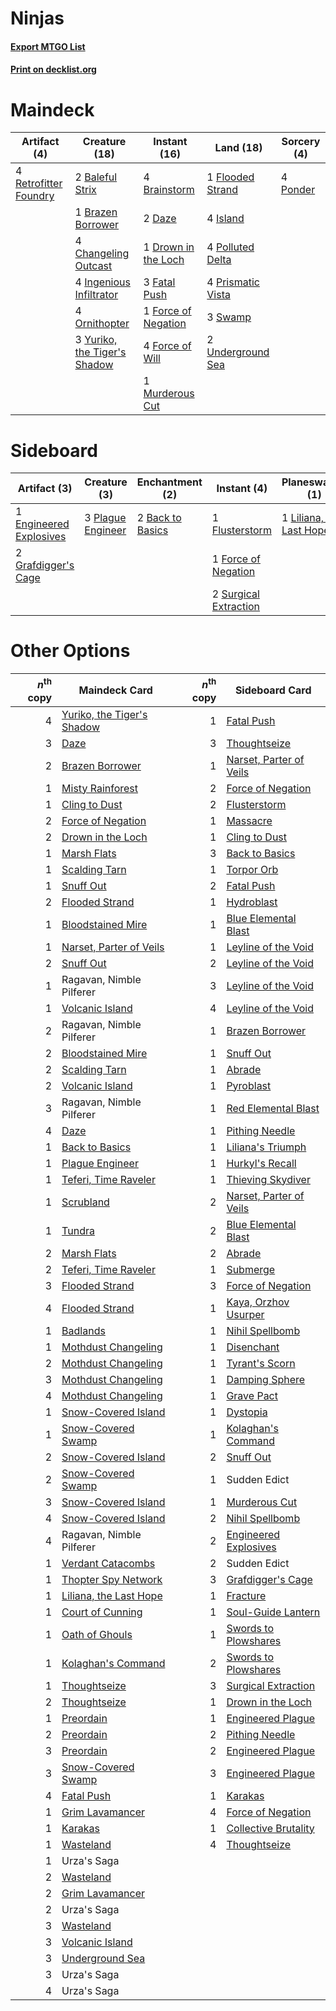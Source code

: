 # Ninjas

#### [Export MTGO List](../collection/Ninjas/Ninjas.txt)
#### [Print on decklist.org](http://decklist.org/?deckmain=2%09Baleful%20Strix%0A4%09Brainstorm%0A1%09Brazen%20Borrower%0A4%09Changeling%20Outcast%0A2%09Daze%0A1%09Drown%20in%20the%20Loch%0A3%09Fatal%20Push%0A1%09Flooded%20Strand%0A1%09Force%20of%20Negation%0A4%09Force%20of%20Will%0A4%09Ingenious%20Infiltrator%0A4%09Island%0A1%09Murderous%20Cut%0A4%09Ornithopter%0A4%09Polluted%20Delta%0A4%09Ponder%0A4%09Prismatic%20Vista%0A4%09Retrofitter%20Foundry%0A3%09Swamp%0A2%09Underground%20Sea%0A3%09Yuriko,%20the%20Tiger's%20Shadow&deckside=2%09Back%20to%20Basics%0A1%09Engineered%20Explosives%0A1%09Flusterstorm%0A1%09Force%20of%20Negation%0A2%09Grafdigger's%20Cage%0A1%09Liliana,%20the%20Last%20Hope%0A3%09Plague%20Engineer%0A2%09Surgical%20Extraction%0A2%09Thoughtseize)
# Maindeck

|                                          Artifact (4)                                          |                                             Creature (18)                                             |                                         Instant (16)                                         |                                         Land (18)                                          |                                    Sorcery (4)                                    |
|------------------------------------------------------------------------------------------------|-------------------------------------------------------------------------------------------------------|----------------------------------------------------------------------------------------------|--------------------------------------------------------------------------------------------|-----------------------------------------------------------------------------------|
|4 [Retrofitter Foundry](http://gatherer.wizards.com/Pages/Card/Details.aspx?multiverseid=450658)|2 [Baleful Strix](http://gatherer.wizards.com/Pages/Card/Details.aspx?multiverseid=376260)             |4 [Brainstorm](http://gatherer.wizards.com/Pages/Card/Details.aspx?multiverseid=3897)         |1 [Flooded Strand](http://gatherer.wizards.com/Pages/Card/Details.aspx?multiverseid=405098) |4 [Ponder](http://gatherer.wizards.com/Pages/Card/Details.aspx?multiverseid=451051)|
|                                                                                                |1 [Brazen Borrower](http://gatherer.wizards.com/Pages/Card/Details.aspx?multiverseid=473001)           |2 [Daze](http://gatherer.wizards.com/Pages/Card/Details.aspx?multiverseid=189255)             |4 [Island](http://gatherer.wizards.com/Pages/Card/Details.aspx?multiverseid=439857)         |                                                                                   |
|                                                                                                |4 [Changeling Outcast](http://gatherer.wizards.com/Pages/Card/Details.aspx?multiverseid=464031)        |1 [Drown in the Loch](http://gatherer.wizards.com/Pages/Card/Details.aspx?multiverseid=473150)|4 [Polluted Delta](http://gatherer.wizards.com/Pages/Card/Details.aspx?multiverseid=405104) |                                                                                   |
|                                                                                                |4 [Ingenious Infiltrator](http://gatherer.wizards.com/Pages/Card/Details.aspx?multiverseid=464153)     |3 [Fatal Push](http://gatherer.wizards.com/Pages/Card/Details.aspx?multiverseid=423724)       |4 [Prismatic Vista](http://gatherer.wizards.com/Pages/Card/Details.aspx?multiverseid=464193)|                                                                                   |
|                                                                                                |4 [Ornithopter](http://gatherer.wizards.com/Pages/Card/Details.aspx?multiverseid=129665)               |1 [Force of Negation](http://gatherer.wizards.com/Pages/Card/Details.aspx?multiverseid=464001)|3 [Swamp](http://gatherer.wizards.com/Pages/Card/Details.aspx?multiverseid=439858)          |                                                                                   |
|                                                                                                |3 [Yuriko, the Tiger's Shadow](http://gatherer.wizards.com/Pages/Card/Details.aspx?multiverseid=450653)|4 [Force of Will](http://gatherer.wizards.com/Pages/Card/Details.aspx?multiverseid=3107)      |2 [Underground Sea](http://gatherer.wizards.com/Pages/Card/Details.aspx?multiverseid=886)   |                                                                                   |
|                                                                                                |                                                                                                       |1 [Murderous Cut](http://gatherer.wizards.com/Pages/Card/Details.aspx?multiverseid=386613)    |                                                                                            |                                                                                   |


# Sideboard

|                                          Artifact (3)                                           |                                        Creature (3)                                        |                                      Enchantment (2)                                      |                                          Instant (4)                                           |                                         Planeswalker (1)                                          |                                       Sorcery (2)                                       |
|-------------------------------------------------------------------------------------------------|--------------------------------------------------------------------------------------------|-------------------------------------------------------------------------------------------|------------------------------------------------------------------------------------------------|---------------------------------------------------------------------------------------------------|-----------------------------------------------------------------------------------------|
|1 [Engineered Explosives](http://gatherer.wizards.com/Pages/Card/Details.aspx?multiverseid=50139)|3 [Plague Engineer](http://gatherer.wizards.com/Pages/Card/Details.aspx?multiverseid=464049)|2 [Back to Basics](http://gatherer.wizards.com/Pages/Card/Details.aspx?multiverseid=456642)|1 [Flusterstorm](http://gatherer.wizards.com/Pages/Card/Details.aspx?multiverseid=228255)       |1 [Liliana, the Last Hope](http://gatherer.wizards.com/Pages/Card/Details.aspx?multiverseid=414388)|2 [Thoughtseize](http://gatherer.wizards.com/Pages/Card/Details.aspx?multiverseid=438676)|
|2 [Grafdigger's Cage](http://gatherer.wizards.com/Pages/Card/Details.aspx?multiverseid=278452)   |                                                                                            |                                                                                           |1 [Force of Negation](http://gatherer.wizards.com/Pages/Card/Details.aspx?multiverseid=464001)  |                                                                                                   |                                                                                         |
|                                                                                                 |                                                                                            |                                                                                           |2 [Surgical Extraction](http://gatherer.wizards.com/Pages/Card/Details.aspx?multiverseid=397706)|                                                                                                   |                                                                                         |


# Other Options

|*n*<sup>th</sup> copy|                                            Maindeck Card                                            |*n*<sup>th</sup> copy|                                          Sideboard Card                                          |
|--------------------:|-----------------------------------------------------------------------------------------------------|--------------------:|--------------------------------------------------------------------------------------------------|
|                    4|[Yuriko, the Tiger's Shadow](http://gatherer.wizards.com/Pages/Card/Details.aspx?multiverseid=450653)|                    1|[Fatal Push](http://gatherer.wizards.com/Pages/Card/Details.aspx?multiverseid=423724)             |
|                    3|[Daze](http://gatherer.wizards.com/Pages/Card/Details.aspx?multiverseid=189255)                      |                    3|[Thoughtseize](http://gatherer.wizards.com/Pages/Card/Details.aspx?multiverseid=438676)           |
|                    2|[Brazen Borrower](http://gatherer.wizards.com/Pages/Card/Details.aspx?multiverseid=473001)           |                    1|[Narset, Parter of Veils](http://gatherer.wizards.com/Pages/Card/Details.aspx?multiverseid=460988)|
|                    1|[Misty Rainforest](http://gatherer.wizards.com/Pages/Card/Details.aspx?multiverseid=405102)          |                    2|[Force of Negation](http://gatherer.wizards.com/Pages/Card/Details.aspx?multiverseid=464001)      |
|                    1|[Cling to Dust](http://gatherer.wizards.com/Pages/Card/Details.aspx?multiverseid=476338)             |                    2|[Flusterstorm](http://gatherer.wizards.com/Pages/Card/Details.aspx?multiverseid=228255)           |
|                    2|[Force of Negation](http://gatherer.wizards.com/Pages/Card/Details.aspx?multiverseid=464001)         |                    1|[Massacre](http://gatherer.wizards.com/Pages/Card/Details.aspx?multiverseid=21324)                |
|                    2|[Drown in the Loch](http://gatherer.wizards.com/Pages/Card/Details.aspx?multiverseid=473150)         |                    1|[Cling to Dust](http://gatherer.wizards.com/Pages/Card/Details.aspx?multiverseid=476338)          |
|                    1|[Marsh Flats](http://gatherer.wizards.com/Pages/Card/Details.aspx?multiverseid=405101)               |                    3|[Back to Basics](http://gatherer.wizards.com/Pages/Card/Details.aspx?multiverseid=456642)         |
|                    1|[Scalding Tarn](http://gatherer.wizards.com/Pages/Card/Details.aspx?multiverseid=405107)             |                    1|[Torpor Orb](http://gatherer.wizards.com/Pages/Card/Details.aspx?multiverseid=233069)             |
|                    1|[Snuff Out](http://gatherer.wizards.com/Pages/Card/Details.aspx?multiverseid=201794)                 |                    2|[Fatal Push](http://gatherer.wizards.com/Pages/Card/Details.aspx?multiverseid=423724)             |
|                    2|[Flooded Strand](http://gatherer.wizards.com/Pages/Card/Details.aspx?multiverseid=405098)            |                    1|[Hydroblast](http://gatherer.wizards.com/Pages/Card/Details.aspx?multiverseid=3915)               |
|                    1|[Bloodstained Mire](http://gatherer.wizards.com/Pages/Card/Details.aspx?multiverseid=405094)         |                    1|[Blue Elemental Blast](http://gatherer.wizards.com/Pages/Card/Details.aspx?multiverseid=694)      |
|                    1|[Narset, Parter of Veils](http://gatherer.wizards.com/Pages/Card/Details.aspx?multiverseid=460988)   |                    1|[Leyline of the Void](http://gatherer.wizards.com/Pages/Card/Details.aspx?multiverseid=107682)    |
|                    2|[Snuff Out](http://gatherer.wizards.com/Pages/Card/Details.aspx?multiverseid=201794)                 |                    2|[Leyline of the Void](http://gatherer.wizards.com/Pages/Card/Details.aspx?multiverseid=107682)    |
|                    1|Ragavan, Nimble Pilferer                                                                             |                    3|[Leyline of the Void](http://gatherer.wizards.com/Pages/Card/Details.aspx?multiverseid=107682)    |
|                    1|[Volcanic Island](http://gatherer.wizards.com/Pages/Card/Details.aspx?multiverseid=887)              |                    4|[Leyline of the Void](http://gatherer.wizards.com/Pages/Card/Details.aspx?multiverseid=107682)    |
|                    2|Ragavan, Nimble Pilferer                                                                             |                    1|[Brazen Borrower](http://gatherer.wizards.com/Pages/Card/Details.aspx?multiverseid=473001)        |
|                    2|[Bloodstained Mire](http://gatherer.wizards.com/Pages/Card/Details.aspx?multiverseid=405094)         |                    1|[Snuff Out](http://gatherer.wizards.com/Pages/Card/Details.aspx?multiverseid=201794)              |
|                    2|[Scalding Tarn](http://gatherer.wizards.com/Pages/Card/Details.aspx?multiverseid=405107)             |                    1|[Abrade](http://gatherer.wizards.com/Pages/Card/Details.aspx?multiverseid=430772)                 |
|                    2|[Volcanic Island](http://gatherer.wizards.com/Pages/Card/Details.aspx?multiverseid=887)              |                    1|[Pyroblast](http://gatherer.wizards.com/Pages/Card/Details.aspx?multiverseid=4083)                |
|                    3|Ragavan, Nimble Pilferer                                                                             |                    1|[Red Elemental Blast](http://gatherer.wizards.com/Pages/Card/Details.aspx?multiverseid=814)       |
|                    4|[Daze](http://gatherer.wizards.com/Pages/Card/Details.aspx?multiverseid=189255)                      |                    1|[Pithing Needle](http://gatherer.wizards.com/Pages/Card/Details.aspx?multiverseid=129526)         |
|                    1|[Back to Basics](http://gatherer.wizards.com/Pages/Card/Details.aspx?multiverseid=456642)            |                    1|[Liliana's Triumph](http://gatherer.wizards.com/Pages/Card/Details.aspx?multiverseid=461025)      |
|                    1|[Plague Engineer](http://gatherer.wizards.com/Pages/Card/Details.aspx?multiverseid=464049)           |                    1|[Hurkyl's Recall](http://gatherer.wizards.com/Pages/Card/Details.aspx?multiverseid=135260)        |
|                    1|[Teferi, Time Raveler](http://gatherer.wizards.com/Pages/Card/Details.aspx?multiverseid=461148)      |                    1|[Thieving Skydiver](http://gatherer.wizards.com/Pages/Card/Details.aspx?multiverseid=495618)      |
|                    1|[Scrubland](http://gatherer.wizards.com/Pages/Card/Details.aspx?multiverseid=882)                    |                    2|[Narset, Parter of Veils](http://gatherer.wizards.com/Pages/Card/Details.aspx?multiverseid=460988)|
|                    1|[Tundra](http://gatherer.wizards.com/Pages/Card/Details.aspx?multiverseid=885)                       |                    2|[Blue Elemental Blast](http://gatherer.wizards.com/Pages/Card/Details.aspx?multiverseid=694)      |
|                    2|[Marsh Flats](http://gatherer.wizards.com/Pages/Card/Details.aspx?multiverseid=405101)               |                    2|[Abrade](http://gatherer.wizards.com/Pages/Card/Details.aspx?multiverseid=430772)                 |
|                    2|[Teferi, Time Raveler](http://gatherer.wizards.com/Pages/Card/Details.aspx?multiverseid=461148)      |                    1|[Submerge](http://gatherer.wizards.com/Pages/Card/Details.aspx?multiverseid=21296)                |
|                    3|[Flooded Strand](http://gatherer.wizards.com/Pages/Card/Details.aspx?multiverseid=405098)            |                    3|[Force of Negation](http://gatherer.wizards.com/Pages/Card/Details.aspx?multiverseid=464001)      |
|                    4|[Flooded Strand](http://gatherer.wizards.com/Pages/Card/Details.aspx?multiverseid=405098)            |                    1|[Kaya, Orzhov Usurper](http://gatherer.wizards.com/Pages/Card/Details.aspx?multiverseid=460129)   |
|                    1|[Badlands](http://gatherer.wizards.com/Pages/Card/Details.aspx?multiverseid=878)                     |                    1|[Nihil Spellbomb](http://gatherer.wizards.com/Pages/Card/Details.aspx?multiverseid=442215)        |
|                    1|[Mothdust Changeling](http://gatherer.wizards.com/Pages/Card/Details.aspx?multiverseid=370508)       |                    1|[Disenchant](http://gatherer.wizards.com/Pages/Card/Details.aspx?multiverseid=847)                |
|                    2|[Mothdust Changeling](http://gatherer.wizards.com/Pages/Card/Details.aspx?multiverseid=370508)       |                    1|[Tyrant's Scorn](http://gatherer.wizards.com/Pages/Card/Details.aspx?multiverseid=461152)         |
|                    3|[Mothdust Changeling](http://gatherer.wizards.com/Pages/Card/Details.aspx?multiverseid=370508)       |                    1|[Damping Sphere](http://gatherer.wizards.com/Pages/Card/Details.aspx?multiverseid=443101)         |
|                    4|[Mothdust Changeling](http://gatherer.wizards.com/Pages/Card/Details.aspx?multiverseid=370508)       |                    1|[Grave Pact](http://gatherer.wizards.com/Pages/Card/Details.aspx?multiverseid=129583)             |
|                    1|[Snow-Covered Island](http://gatherer.wizards.com/Pages/Card/Details.aspx?multiverseid=121130)       |                    1|[Dystopia](http://gatherer.wizards.com/Pages/Card/Details.aspx?multiverseid=3071)                 |
|                    1|[Snow-Covered Swamp](http://gatherer.wizards.com/Pages/Card/Details.aspx?multiverseid=121256)        |                    1|[Kolaghan's Command](http://gatherer.wizards.com/Pages/Card/Details.aspx?multiverseid=394613)     |
|                    2|[Snow-Covered Island](http://gatherer.wizards.com/Pages/Card/Details.aspx?multiverseid=121130)       |                    2|[Snuff Out](http://gatherer.wizards.com/Pages/Card/Details.aspx?multiverseid=201794)              |
|                    2|[Snow-Covered Swamp](http://gatherer.wizards.com/Pages/Card/Details.aspx?multiverseid=121256)        |                    1|Sudden Edict                                                                                      |
|                    3|[Snow-Covered Island](http://gatherer.wizards.com/Pages/Card/Details.aspx?multiverseid=121130)       |                    1|[Murderous Cut](http://gatherer.wizards.com/Pages/Card/Details.aspx?multiverseid=386613)          |
|                    4|[Snow-Covered Island](http://gatherer.wizards.com/Pages/Card/Details.aspx?multiverseid=121130)       |                    2|[Nihil Spellbomb](http://gatherer.wizards.com/Pages/Card/Details.aspx?multiverseid=442215)        |
|                    4|Ragavan, Nimble Pilferer                                                                             |                    2|[Engineered Explosives](http://gatherer.wizards.com/Pages/Card/Details.aspx?multiverseid=50139)   |
|                    1|[Verdant Catacombs](http://gatherer.wizards.com/Pages/Card/Details.aspx?multiverseid=405113)         |                    2|Sudden Edict                                                                                      |
|                    1|[Thopter Spy Network](http://gatherer.wizards.com/Pages/Card/Details.aspx?multiverseid=451062)       |                    3|[Grafdigger's Cage](http://gatherer.wizards.com/Pages/Card/Details.aspx?multiverseid=278452)      |
|                    1|[Liliana, the Last Hope](http://gatherer.wizards.com/Pages/Card/Details.aspx?multiverseid=414388)    |                    1|[Fracture](http://gatherer.wizards.com/Pages/Card/Details.aspx?multiverseid=513680)               |
|                    1|[Court of Cunning](http://gatherer.wizards.com/Pages/Card/Details.aspx?multiverseid=497583)          |                    1|[Soul-Guide Lantern](http://gatherer.wizards.com/Pages/Card/Details.aspx?multiverseid=476488)     |
|                    1|[Oath of Ghouls](http://gatherer.wizards.com/Pages/Card/Details.aspx?multiverseid=6098)              |                    1|[Swords to Plowshares](http://gatherer.wizards.com/Pages/Card/Details.aspx?multiverseid=869)      |
|                    1|[Kolaghan's Command](http://gatherer.wizards.com/Pages/Card/Details.aspx?multiverseid=394613)        |                    2|[Swords to Plowshares](http://gatherer.wizards.com/Pages/Card/Details.aspx?multiverseid=869)      |
|                    1|[Thoughtseize](http://gatherer.wizards.com/Pages/Card/Details.aspx?multiverseid=438676)              |                    3|[Surgical Extraction](http://gatherer.wizards.com/Pages/Card/Details.aspx?multiverseid=397706)    |
|                    2|[Thoughtseize](http://gatherer.wizards.com/Pages/Card/Details.aspx?multiverseid=438676)              |                    1|[Drown in the Loch](http://gatherer.wizards.com/Pages/Card/Details.aspx?multiverseid=473150)      |
|                    1|[Preordain](http://gatherer.wizards.com/Pages/Card/Details.aspx?multiverseid=405347)                 |                    1|[Engineered Plague](http://gatherer.wizards.com/Pages/Card/Details.aspx?multiverseid=13097)       |
|                    2|[Preordain](http://gatherer.wizards.com/Pages/Card/Details.aspx?multiverseid=405347)                 |                    2|[Pithing Needle](http://gatherer.wizards.com/Pages/Card/Details.aspx?multiverseid=129526)         |
|                    3|[Preordain](http://gatherer.wizards.com/Pages/Card/Details.aspx?multiverseid=405347)                 |                    2|[Engineered Plague](http://gatherer.wizards.com/Pages/Card/Details.aspx?multiverseid=13097)       |
|                    3|[Snow-Covered Swamp](http://gatherer.wizards.com/Pages/Card/Details.aspx?multiverseid=121256)        |                    3|[Engineered Plague](http://gatherer.wizards.com/Pages/Card/Details.aspx?multiverseid=13097)       |
|                    4|[Fatal Push](http://gatherer.wizards.com/Pages/Card/Details.aspx?multiverseid=423724)                |                    1|[Karakas](http://gatherer.wizards.com/Pages/Card/Details.aspx?multiverseid=413782)                |
|                    1|[Grim Lavamancer](http://gatherer.wizards.com/Pages/Card/Details.aspx?multiverseid=430589)           |                    4|[Force of Negation](http://gatherer.wizards.com/Pages/Card/Details.aspx?multiverseid=464001)      |
|                    1|[Karakas](http://gatherer.wizards.com/Pages/Card/Details.aspx?multiverseid=413782)                   |                    1|[Collective Brutality](http://gatherer.wizards.com/Pages/Card/Details.aspx?multiverseid=414380)   |
|                    1|[Wasteland](http://gatherer.wizards.com/Pages/Card/Details.aspx?multiverseid=413790)                 |                    4|[Thoughtseize](http://gatherer.wizards.com/Pages/Card/Details.aspx?multiverseid=438676)           |
|                    1|Urza's Saga                                                                                          |                     |                                                                                                  |
|                    2|[Wasteland](http://gatherer.wizards.com/Pages/Card/Details.aspx?multiverseid=413790)                 |                     |                                                                                                  |
|                    2|[Grim Lavamancer](http://gatherer.wizards.com/Pages/Card/Details.aspx?multiverseid=430589)           |                     |                                                                                                  |
|                    2|Urza's Saga                                                                                          |                     |                                                                                                  |
|                    3|[Wasteland](http://gatherer.wizards.com/Pages/Card/Details.aspx?multiverseid=413790)                 |                     |                                                                                                  |
|                    3|[Volcanic Island](http://gatherer.wizards.com/Pages/Card/Details.aspx?multiverseid=887)              |                     |                                                                                                  |
|                    3|[Underground Sea](http://gatherer.wizards.com/Pages/Card/Details.aspx?multiverseid=886)              |                     |                                                                                                  |
|                    3|Urza's Saga                                                                                          |                     |                                                                                                  |
|                    4|Urza's Saga                                                                                          |                     |                                                                                                  |

